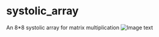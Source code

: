# systolic_array
An 8*8 systolic array for matrix multiplication
![Image text](https://github.com/KAISHOWERING/systolic_array/blob/main/systolic_arc.png)
